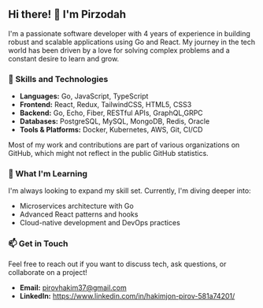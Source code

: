 ## Hi there! 👋 I'm Pirzodah

I'm a passionate software developer with 4 years of experience in building robust and scalable applications using Go and React. My journey in the tech world has been driven by a love for solving complex problems and a constant desire to learn and grow.

### 🚀 Skills and Technologies

- **Languages:** Go, JavaScript, TypeScript
- **Frontend:** React, Redux, TailwindCSS, HTML5, CSS3
- **Backend:** Go, Echo, Fiber, RESTful APIs, GraphQL,GRPC
- **Databases:** PostgreSQL, MySQL, MongoDB, Redis, Oracle
- **Tools & Platforms:** Docker, Kubernetes, AWS, Git, CI/CD

Most of my work and contributions are part of various organizations on GitHub, which might not reflect in the public GitHub statistics. 

### 🌱 What I'm Learning

I'm always looking to expand my skill set. Currently, I'm diving deeper into:

- Microservices architecture with Go
- Advanced React patterns and hooks
- Cloud-native development and DevOps practices

### 📫 Get in Touch

Feel free to reach out if you want to discuss tech, ask questions, or collaborate on a project!

- **Email:** pirovhakim37@gmail.com
- **LinkedIn:** https://www.linkedin.com/in/hakimjon-pirov-581a74201/

